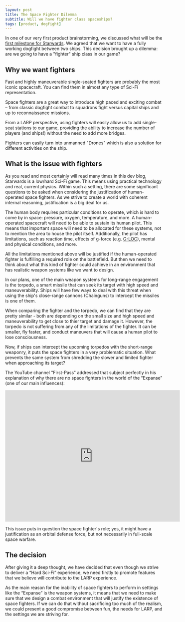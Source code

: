 ```yaml
---
layout: post
title: The Space Fighter Dilemma
subtitle: Will we have fighter class spaceships?
tags: [product, dogfight]
---
```

In one of our very first product brainstorming, we discussed what will be the [first milestone for Starwards](https://blog.starwards.space/2021-02-20-space-fighter-dilemma/). We agreed that we want to have a fully working dogfight between two ships.
This decision brought up a dilemma: are we going to have a "fighter" ship class in our game? 

## Why we want fighters 
 Fast and highly maneuverable single-seated fighters are probably the most iconic spacecraft. You can find them in almost any type of Sci-Fi representation. 

 Space fighters are a great way to introduce high paced and exciting combat – from classic dogfight combat to squadrons fight versus capital ships and up to reconnaissance missions. 

 From a LARP perspective, using fighters will easily allow us to add single-seat stations to our game, providing the ability to increase the number of players (and ships!) without the need to add more bridges. 
 
 Fighters can easily turn into unmanned "Drones" which is also a solution for different activities on the ship. 

## What is the issue with fighters

As you read and most certainly will read many times in this dev blog, Starwards is a low/hard Sci-Fi game. This means using practical technology and real, current physics. Within such a setting, there are some significant questions to be asked when considering the justification of human-operated space fighters. As we strive to create a world with coherent internal reasoning, justification is a big deal for us. 

The human body requires particular conditions to operate, which is hard to come by in space: pressure, oxygen, temperature, and more. A human-operated spacecraft will need to be able to sustain its human pilot. This means that important space will need to be allocated for these systems, not to mention the area to house the pilot itself. Additionally, the pilot has limitations, such as reaction time, effects of g-force (e.g. [G-LOC](https://www.youtube.com/watch?v=lK8U8RZyzsM)), mental and physical conditions, and more. 

All the limitations mentioned above will be justified if the human-operated fighter is fulfilling a required role on the battlefield. But then we need to think about what this kind of fighter could achieve in an environment that has realistic weapon systems like we want to design.

In our plans, one of the main weapon systems for long-range engagement is the torpedo, a smart missile that can seek its target with high speed and maneuverability. Ships will have few ways to deal with this threat when using the ship's close-range cannons (Chainguns) to intercept the missiles is one of them. 

When comparing the fighter and the torpedo, we can find that they are pretty similar - both are depending on the small size and high speed and maneuverability to get close to thier target and damage it. However, the torpedo is not suffering from any of the limitations of the fighter. It can be smaller, fly faster, and conduct maneuvers that will cause a human pilot to lose consciousness.

Now, if ships can intercept the upcoming torpedos with the short-range weaponry, it puts the space fighters in a very problematic situation. What prevents the same system from shredding the slower and limited fighter when approaching its target? 

The YouTube channel "First-Pass" addressed that subject perfectly in his explanation of why there are no space fighters in the world of the “Expanse” (one of our main influences):

<iframe width="560" height="420" src="https://www.youtube-nocookie.com/embed/t7_MIps_cAM" frameborder="0" allowfullscreen></iframe>

This issue puts in question the space fighter's role; yes, it might have a justification as an orbital defense force, but not necessarily in full-scale space warfare.

## The decision
After giving it a deep thought, we have decided that even though we strive to deliver a “Hard Sci-Fi” experience, we need firstly to promote features that we believe will contribute to the LARP experience.

As the main reason for the inability of space fighters to perform in settings like the “Expanse” is the weapon systems, it means that we need to make sure that we design a combat environment that will justify the existence of space fighters. If we can do that without sacrificing too much of the realism, we could present a good compromise between fun, the needs for LARP, and the settings we are striving for.  

